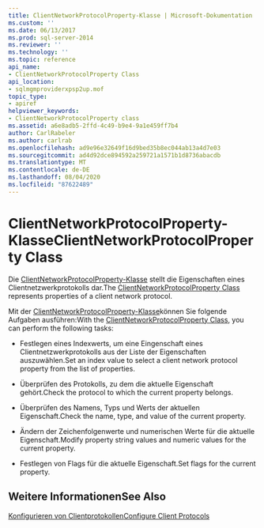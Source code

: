 ```yaml
---
title: ClientNetworkProtocolProperty-Klasse | Microsoft-Dokumentation
ms.custom: ''
ms.date: 06/13/2017
ms.prod: sql-server-2014
ms.reviewer: ''
ms.technology: ''
ms.topic: reference
api_name:
- ClientNetworkProtocolProperty Class
api_location:
- sqlmgmproviderxpsp2up.mof
topic_type:
- apiref
helpviewer_keywords:
- ClientNetworkProtocolProperty class
ms.assetid: a6e8adb5-2ffd-4c49-b9e4-9a1e459ff7b4
author: CarlRabeler
ms.author: carlrab
ms.openlocfilehash: ad9e96e32649f16d9bed35b8ec044ab13a4d7e03
ms.sourcegitcommit: ad4d92dce894592a259721a1571b1d8736abacdb
ms.translationtype: MT
ms.contentlocale: de-DE
ms.lasthandoff: 08/04/2020
ms.locfileid: "87622489"
---
```

# <a name="clientnetworkprotocolproperty-class"></a><span data-ttu-id="1231a-102">ClientNetworkProtocolProperty-Klasse</span><span class="sxs-lookup"><span data-stu-id="1231a-102">ClientNetworkProtocolProperty Class</span></span>
  <span data-ttu-id="1231a-103">Die [ClientNetworkProtocolProperty-Klasse](clientnetworkprotocolproperty-class.md) stellt die Eigenschaften eines Clientnetzwerkprotokolls dar.</span><span class="sxs-lookup"><span data-stu-id="1231a-103">The [ClientNetworkProtocolProperty Class](clientnetworkprotocolproperty-class.md) represents properties of a client network protocol.</span></span>  
  
 <span data-ttu-id="1231a-104">Mit der [ClientNetworkProtocolProperty-Klasse](clientnetworkprotocolproperty-class.md)können Sie folgende Aufgaben ausführen:</span><span class="sxs-lookup"><span data-stu-id="1231a-104">With the [ClientNetworkProtocolProperty Class](clientnetworkprotocolproperty-class.md), you can perform the following tasks:</span></span>  
  
-   <span data-ttu-id="1231a-105">Festlegen eines Indexwerts, um eine Eingenschaft eines Clientnetzwerkprotokolls aus der Liste der Eigenschaften auszuwählen.</span><span class="sxs-lookup"><span data-stu-id="1231a-105">Set an index value to select a client network protocol property from the list of properties.</span></span>  
  
-   <span data-ttu-id="1231a-106">Überprüfen des Protokolls, zu dem die aktuelle Eigenschaft gehört.</span><span class="sxs-lookup"><span data-stu-id="1231a-106">Check the protocol to which the current property belongs.</span></span>  
  
-   <span data-ttu-id="1231a-107">Überprüfen des Namens, Typs und Werts der aktuellen Eigenschaft.</span><span class="sxs-lookup"><span data-stu-id="1231a-107">Check the name, type, and value of the current property.</span></span>  
  
-   <span data-ttu-id="1231a-108">Ändern der Zeichenfolgenwerte und numerischen Werte für die aktuelle Eigenschaft.</span><span class="sxs-lookup"><span data-stu-id="1231a-108">Modify property string values and numeric values for the current property.</span></span>  
  
-   <span data-ttu-id="1231a-109">Festlegen von Flags für die aktuelle Eigenschaft.</span><span class="sxs-lookup"><span data-stu-id="1231a-109">Set flags for the current property.</span></span>  
  
## <a name="see-also"></a><span data-ttu-id="1231a-110">Weitere Informationen</span><span class="sxs-lookup"><span data-stu-id="1231a-110">See Also</span></span>  
 [<span data-ttu-id="1231a-111">Konfigurieren von Clientprotokollen</span><span class="sxs-lookup"><span data-stu-id="1231a-111">Configure Client Protocols</span></span>](https://technet.microsoft.com/library/ms181035.aspx)  
  
  

